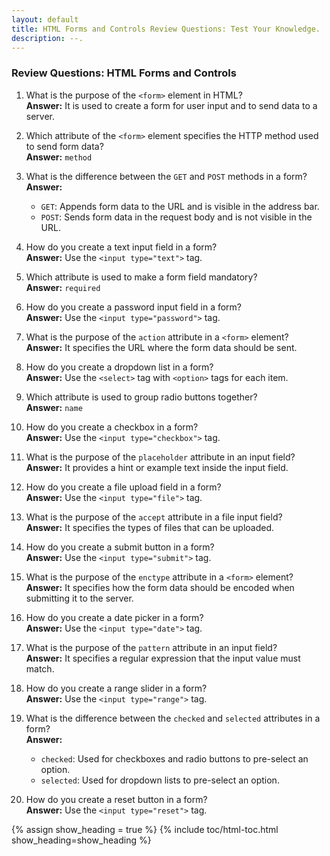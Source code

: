 ```yaml
---
layout: default
title: HTML Forms and Controls Review Questions: Test Your Knowledge.
description: --.
---
```


### Review Questions: HTML Forms and Controls

1. What is the purpose of the `<form>` element in HTML?  
   **Answer:** It is used to create a form for user input and to send data to a server.

2. Which attribute of the `<form>` element specifies the HTTP method used to send form data?  
   **Answer:** `method`

3. What is the difference between the `GET` and `POST` methods in a form?  
   **Answer:**  
   - `GET`: Appends form data to the URL and is visible in the address bar.  
   - `POST`: Sends form data in the request body and is not visible in the URL.

4. How do you create a text input field in a form?  
   **Answer:** Use the `<input type="text">` tag.

5. Which attribute is used to make a form field mandatory?  
   **Answer:** `required`

6. How do you create a password input field in a form?  
   **Answer:** Use the `<input type="password">` tag.

7. What is the purpose of the `action` attribute in a `<form>` element?  
   **Answer:** It specifies the URL where the form data should be sent.

8. How do you create a dropdown list in a form?  
   **Answer:** Use the `<select>` tag with `<option>` tags for each item.

9. Which attribute is used to group radio buttons together?  
   **Answer:** `name`

10. How do you create a checkbox in a form?  
    **Answer:** Use the `<input type="checkbox">` tag.

11. What is the purpose of the `placeholder` attribute in an input field?  
    **Answer:** It provides a hint or example text inside the input field.

12. How do you create a file upload field in a form?  
    **Answer:** Use the `<input type="file">` tag.

13. What is the purpose of the `accept` attribute in a file input field?  
    **Answer:** It specifies the types of files that can be uploaded.

14. How do you create a submit button in a form?  
    **Answer:** Use the `<input type="submit">` tag.

15. What is the purpose of the `enctype` attribute in a `<form>` element?  
    **Answer:** It specifies how the form data should be encoded when submitting it to the server.

16. How do you create a date picker in a form?  
    **Answer:** Use the `<input type="date">` tag.

17. What is the purpose of the `pattern` attribute in an input field?  
    **Answer:** It specifies a regular expression that the input value must match.

18. How do you create a range slider in a form?  
    **Answer:** Use the `<input type="range">` tag.

19. What is the difference between the `checked` and `selected` attributes in a form?  
    **Answer:**  
    - `checked`: Used for checkboxes and radio buttons to pre-select an option.  
    - `selected`: Used for dropdown lists to pre-select an option.

20. How do you create a reset button in a form?  
    **Answer:** Use the `<input type="reset">` tag.

{% assign show_heading = true %}
{% include toc/html-toc.html show_heading=show_heading %}